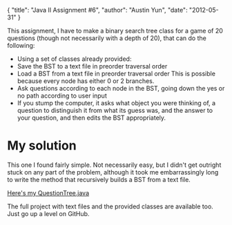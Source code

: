 {
    "title": "Java II Assignment #6",
    "author": "Austin Yun",
    "date": "2012-05-31"
}

This assignment, I have to make a binary search tree class for a game of 20 questions (though not necessarily with a depth of 20), that can do the following:

* Using a set of classes already provided:
* Save the BST to a text file in preorder traversal order
* Load a BST from a text file in preorder traversal order This is possible because every node has either 0 or 2 branches.
* Ask questions according to each node in the BST, going down the yes or no path according to user input
* If you stump the computer, it asks what object you were thinking of, a question to distinguish it from what its guess was, and the answer to your question, and then edits the BST appropriately.

# My solution

This one I found fairly simple.
Not necessarily easy, but I didn't get outright stuck on any part of the problem, although it took me embarrassingly long to write the method that recursively builds a BST from a text file.

[Here's my QuestionTree.java][1]

The full project with text files and the provided classes are available too.
Just go up a level on GitHub.

[1]: http://github.com/austinyun/C-Sci/blob/master/C-Sci-143/Assignment%206/src/QuestionTree.java
